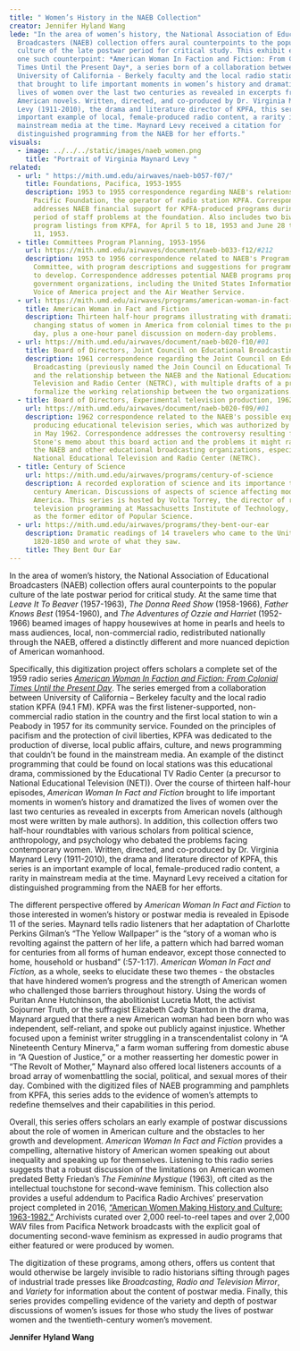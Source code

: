 ```yaml
---
title: " Women’s History in the NAEB Collection"
creator: Jennifer Hyland Wang
lede: "In the area of women’s history, the National Association of Educational
  Broadcasters (NAEB) collection offers aural counterpoints to the popular
  culture of the late postwar period for critical study. This exhibit examines
  one such counterpoint: *American Woman In Faction and Fiction: From Colonial
  Times Until the Present Day*, a series born of a collaboration between
  University of California - Berkely faculty and the local radio station KPFA
  that brought to life important moments in women’s history and dramatized the
  lives of women over the last two centuries as revealed in excerpts from
  American novels. Written, directed, and co-produced by Dr. Virginia Maynard
  Levy (1911-2010), the drama and literature director of KPFA, this series is an
  important example of local, female-produced radio content, a rarity in
  mainstream media at the time. Maynard Levy received a citation for
  distinguished programming from the NAEB for her efforts."
visuals:
  - image: ../../../static/images/naeb_women.png
    title: "Portrait of Virginia Maynard Levy "
related:
  - url: " https://mith.umd.edu/airwaves/naeb-b057-f07/"
    title: Foundations, Pacifica, 1953-1955
    description: 1953 to 1955 correspondence regarding NAEB's relationship with the
      Pacific Foundation, the operator of radio station KPFA. Correspondence
      addresses NAEB financial support for KPFA-produced programs during a
      period of staff problems at the foundation. Also includes two biweekly
      program listings from KPFA, for April 5 to 18, 1953 and June 28 to July
      11, 1953.
  - title: Committees Program Planning, 1953-1956
    url: https://mith.umd.edu/airwaves/document/naeb-b033-f12/#212
    description: 1953 to 1956 correspondence related to NAEB's Program Planning
      Committee, with program descriptions and suggestions for programming areas
      to develop. Correspondence addresses potential NAEB programs proposed by
      government organizations, including the United States Information Agency's
      Voice of America project and the Air Weather Service.
  - url: https://mith.umd.edu/airwaves/programs/american-woman-in-fact-and-fiction/
    title: American Woman in Fact and Fiction
    description: Thirteen half-hour programs illustrating with dramatization the
      changing status of women in America from colonial times to the present
      day, plus a one-hour panel discussion on modern-day problems.
  - url: https://mith.umd.edu/airwaves/document/naeb-b020-f10/#01
    title: Board of Directors, Joint Council on Educational Broadcasting, 1961
    description: 1961 correspondence regarding the Joint Council on Educational
      Broadcasting (previously named the Join Council on Educational Television)
      and the relationship between the NAEB and the National Educational
      Television and Radio Center (NETRC), with multiple drafts of a proposal to
      formalize the working relationship between the two organizations.
  - title: Board of Directors, Experimental television production, 1962
    url: https://mith.umd.edu/airwaves/document/naeb-b020-f09/#01
    description: 1962 correspondence related to the NAEB's possible experiment in
      producing educational television series, which was authorized by the board
      in May 1962. Correspondence addresses the controversy resulting from Loren
      Stone's memo about this board action and the problems it might raise for
      the NAEB and other educational broadcasting organizations, especially the
      National Educational Television and Radio Center (NETRC).
  - title: Century of Science
    url: https://mith.umd.edu/airwaves/programs/century-of-science
    description: A recorded exploration of science and its importance to the 20th
      century American. Discussions of aspects of science affecting modern
      America. This series is hosted by Volta Torrey, the director of radio and
      television programming at Massachusetts Institute of Technology, as well
      as the former editor of Popular Science.
  - url: https://mith.umd.edu/airwaves/programs/they-bent-our-ear
    description: Dramatic readings of 14 travelers who came to the United States in
      1820-1850 and wrote of what they saw.
    title: They Bent Our Ear
---
```


In the area of women’s history, the National Association of Educational Broadcasters (NAEB) collection offers aural counterpoints to the popular culture of the late postwar period for critical study. At the same time that _Leave It To Beaver_ (1957-1963), _The Donna Reed Show_ (1958-1966), _Father Knows Best_ (1954-1960), and _The Adventures of_ _Ozzie and Harriet_ (1952-1966) beamed images of happy housewives at home in pearls and heels to mass audiences, local, non-commercial radio, redistributed nationally through the NAEB, offered a distinctly different and more nuanced depiction of American womanhood.

Specifically, this digitization project offers scholars a complete set of the 1959 radio series _[American Woman In Faction and Fiction: From Colonial Times Until the Present Day](https://mith.umd.edu/airwaves/programs/american-woman-in-fact-and-fiction/)_. The series emerged from a collaboration between University of California – Berkeley faculty and the local radio station KPFA (94.1 FM). KPFA was the first listener-supported, non-commercial radio station in the country and the first local station to win a Peabody in 1957 for its community service. Founded on the principles of pacifism and the protection of civil liberties, KPFA was dedicated to the production of diverse, local public affairs, culture, and news programming that couldn’t be found in the mainstream media. An example of the distinct programming that could be found on local stations was this educational drama, commissioned by the Educational TV Radio Center (a precursor to National Educational Television (NET)). Over the course of thirteen half-hour episodes, _American Woman In Fact and Fiction_ brought to life important moments in women’s history and dramatized the lives of women over the last two centuries as revealed in excerpts from American novels (although most were written by male authors). In addition, this collection offers two half-hour roundtables with various scholars from political science, anthropology, and psychology who debated the problems facing contemporary women. Written, directed, and co-produced by Dr. Virginia Maynard Levy (1911-2010), the drama and literature director of KPFA, this series is an important example of local, female-produced radio content, a rarity in mainstream media at the time. Maynard Levy received a citation for distinguished programming from the NAEB for her efforts.

The different perspective offered by _American Woman In Fact and Fiction_ to those interested in women’s history or postwar media is revealed in Episode 11 of the series. Maynard tells radio listeners that her adaptation of Charlotte Perkins Gilman’s “The Yellow Wallpaper” is the “story of a woman who is revolting against the pattern of her life, a pattern which had barred woman for centuries from all forms of human endeavor, except those connected to home, household or husband” (:57-1:17). _American Woman In Fact and Fiction,_ as a whole, seeks to elucidate these two themes - the obstacles that have hindered women’s progress and the strength of American women who challenged those barriers throughout history. Using the words of Puritan Anne Hutchinson, the abolitionist Lucretia Mott, the activist Sojourner Truth, or the suffragist Elizabeth Cady Stanton in the drama, Maynard argued that there a new American woman had been born who was independent, self-reliant, and spoke out publicly against injustice. Whether focused upon a feminist writer struggling in a transcendentalist colony in “A Nineteenth Century Minerva,” a farm woman suffering from domestic abuse in “A Question of Justice,” or a mother reasserting her domestic power in “The Revolt of Mother,” Maynard also offered local listeners accounts of a broad array of womenbattling the social, political, and sexual mores of their day. Combined with the digitized files of NAEB programming and pamphlets from KPFA, this series adds to the evidence of women’s attempts to redefine themselves and their capabilities in this period.

Overall, this series offers scholars an early example of postwar discussions about the role of women in American culture and the obstacles to her growth and development. _American Woman In Fact and Fiction_ provides a compelling, alternative history of American women speaking out about inequality and speaking up for themselves. Listening to this radio series suggests that a robust discussion of the limitations on American women predated Betty Friedan’s _The Feminine Mystique_ (1963), oft cited as the intellectual touchstone for second-wave feminism. This collection also provides a useful addendum to Pacifica Radio Archives’ preservation project completed in 2016, [“American Women Making History and Culture: 1963-1982.”](https://archive.org/details/Pacifica_radio_archives_NHPRC1_American?tab=about) Archivists curated over 2,000 reel-to-reel tapes and over 2,000 WAV files from Pacifica Network broadcasts with the explicit goal of documenting second-wave feminism as expressed in audio programs that either featured or were produced by women.

The digitization of these programs, among others, offers us content that would otherwise be largely invisible to radio historians sifting through pages of industrial trade presses like _Broadcasting_, _Radio and Television_ _Mirror_, and _Variety_ for information about the content of postwar media. Finally, this series provides compelling evidence of the variety and depth of postwar discussions of women’s issues for those who study the lives of postwar women and the twentieth-century women’s movement.

**Jennifer Hyland Wang**
